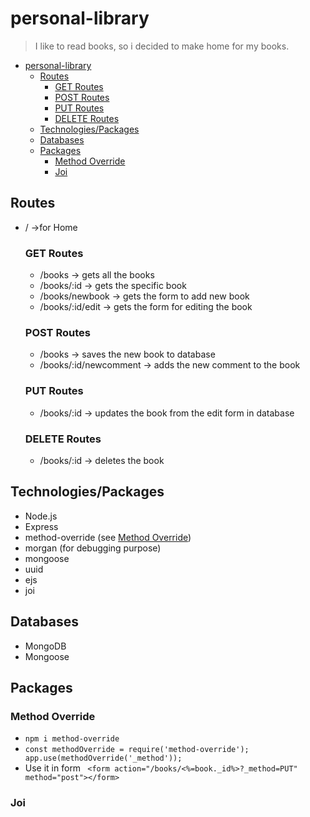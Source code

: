 # personal-library
> I like to read books, so i decided to make home for my books. 
  
- [personal-library](#personal-library)
  - [Routes](#routes)
    - [GET Routes](#get-routes)
    - [POST Routes](#post-routes)
    - [PUT Routes](#put-routes)
    - [DELETE Routes](#delete-routes)
  - [Technologies/Packages](#technologiespackages)
  - [Databases](#databases)
  - [Packages](#packages)
    - [Method Override](#method-override)
    - [Joi](#joi)

## Routes
* / ->for Home
  ### GET Routes ###
  * /books -> gets all the books 
  * /books/:id -> gets the specific book 
  * /books/newbook -> gets the form to add new book
  * /books/:id/edit -> gets the form for editing the book 

  ### POST Routes ###
  * /books -> saves the new book to database
  * /books/:id/newcomment -> adds the new comment to the book 

  ### PUT Routes ###
  * /books/:id -> updates the book from the edit form in database
  
  ### DELETE Routes ###
  * /books/:id -> deletes the book

## Technologies/Packages
* Node.js
* Express
* method-override (see [Method Override](#method-override))
* morgan (for debugging purpose)
* mongoose
* uuid
* ejs
* joi
  
## Databases
* MongoDB
* Mongoose
  
## Packages 
### Method Override ###
* `npm i method-override`
* `const methodOverride = require('method-override'); app.use(methodOverride('_method')); `
* Use it in form ` <form action="/books/<%=book._id%>?_method=PUT" method="post"></form>`
  
### Joi